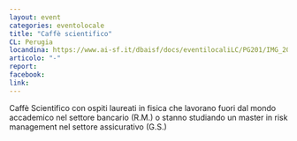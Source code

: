 ```yaml
---
layout: event
categories: eventolocale
title: "Caffè scientifico"
CL: Perugia
locandina: https://www.ai-sf.it/dbaisf/docs/eventilocaliLC/PG201/IMG_20190415_230929_399.jpg
articolo: "-"
report:
facebook: 
link: 
---
```


Caffè Scientifico con ospiti laureati in fisica che lavorano fuori dal mondo accademico nel settore bancario (R.M.) o stanno studiando un master in risk management nel settore assicurativo (G.S.)
